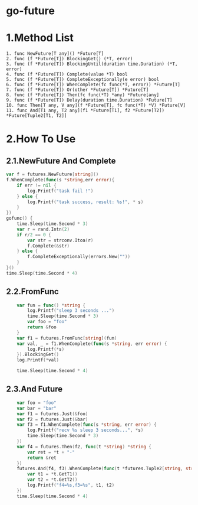 # go-future

  

# 1.Method List
    1. func NewFuture[T any]() *Future[T] 
    2. func (f *Future[T]) BlockingGet() (*T, error)
    3. func (f *Future[T]) BlockingUntil(duration time.Duration) (*T, error)
    4. func (f *Future[T]) Complete(value *T) bool
    5. func (f *Future[T]) CompleteExceptionally(e error) bool
    6. func (f *Future[T]) WhenComplete(fc func(*T, error)) *Future[T]
    7. func (f *Future[T]) Or(other *Future[T]) *Future[T]
    8. func (f *Future[T]) Then(fc func(*T) *any) *Future[any]
    9. func (f *Future[T]) Delay(duration time.Duration) *Future[T]
    10. func Then[T any, V any](f *Future[T], fc func(*T) *V) *Future[V]
    11. func And[T1 any, T2 any](f1 *Future[T1], f2 *Future[T2]) *Future[Tuple2[T1, T2]] 
    


# 2.How To Use

## 2.1.NewFuture And Complete

```go
var f = futures.NewFuture[string]()
f.WhenComplete(func(s *string,err error){
    if err != nil {
        log.Printf("task fail !")
    } else {
        log.Printf("task success, result: %s!", * s)
    }
})
gofunc() {
    time.Sleep(time.Second * 3)
    var r = rand.Intn(2)
    if r/2 == 0 {
        var str = strconv.Itoa(r)
        f.Complete(&str)
    } else {
        f.CompleteExceptionally(errors.New(""))
    }
}()
time.Sleep(time.Second * 4)

```
## 2.2.FromFunc

```go
    var fun = func() *string {
		log.Printf("sleep 3 seconds ...")
		time.Sleep(time.Second * 3)
		var foo = "foo"
		return &foo
	}
	var f1 = futures.FromFunc[string](fun)
	var val, _ = f1.WhenComplete(func(s *string, err error) {
		log.Printf(*s)
	}).BlockingGet()
	log.Printf(*val)

	time.Sleep(time.Second * 4)

```
## 2.3.And Future

```go
    var foo = "foo"
	var bar = "bar"
	var f1 = futures.Just(&foo)
	var f2 = futures.Just(&bar)
	var f3 = f1.WhenComplete(func(s *string, err error) {
		log.Printf("recv %s sleep 3 seconds...", *s)
		time.Sleep(time.Second * 3)
	})
	var f4 = futures.Then(f2, func(t *string) *string {
		var ret = *t + "-"
		return &ret
	})
	futures.And(f4, f3).WhenComplete(func(t *futures.Tuple2[string, string], err error) {
		var t1 = *t.GetT1()
		var t2 = *t.GetT2()
		log.Printf("f4=%s,f3=%s", t1, t2)
	})
	time.Sleep(time.Second * 4)
```
